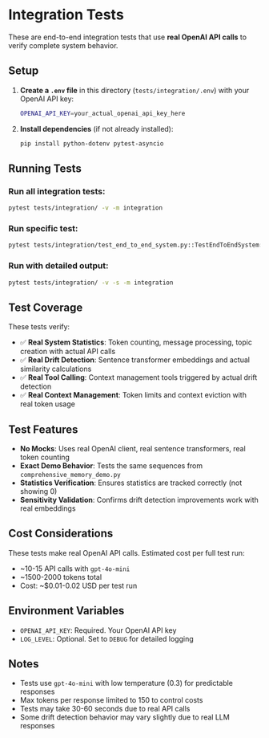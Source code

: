 # Integration Tests

These are end-to-end integration tests that use **real OpenAI API calls** to verify complete system behavior.

## Setup

1. **Create a `.env` file** in this directory (`tests/integration/.env`) with your OpenAI API key:
   ```bash
   OPENAI_API_KEY=your_actual_openai_api_key_here
   ```

2. **Install dependencies** (if not already installed):
   ```bash
   pip install python-dotenv pytest-asyncio
   ```

## Running Tests

### Run all integration tests:
```bash
pytest tests/integration/ -v -m integration
```

### Run specific test:
```bash
pytest tests/integration/test_end_to_end_system.py::TestEndToEndSystem::test_real_system_statistics_tracking -v -s
```

### Run with detailed output:
```bash
pytest tests/integration/ -v -s -m integration
```

## Test Coverage

These tests verify:

- ✅ **Real System Statistics**: Token counting, message processing, topic creation with actual API calls
- ✅ **Real Drift Detection**: Sentence transformer embeddings and actual similarity calculations  
- ✅ **Real Tool Calling**: Context management tools triggered by actual drift detection
- ✅ **Real Context Management**: Token limits and context eviction with real token usage

## Test Features

- **No Mocks**: Uses real OpenAI client, real sentence transformers, real token counting
- **Exact Demo Behavior**: Tests the same sequences from `comprehensive_memory_demo.py`
- **Statistics Verification**: Ensures statistics are tracked correctly (not showing 0)
- **Sensitivity Validation**: Confirms drift detection improvements work with real embeddings

## Cost Considerations

These tests make real OpenAI API calls. Estimated cost per full test run:
- ~10-15 API calls with `gpt-4o-mini`
- ~1500-2000 tokens total
- Cost: ~$0.01-0.02 USD per test run

## Environment Variables

- `OPENAI_API_KEY`: Required. Your OpenAI API key
- `LOG_LEVEL`: Optional. Set to `DEBUG` for detailed logging

## Notes

- Tests use `gpt-4o-mini` with low temperature (0.3) for predictable responses
- Max tokens per response limited to 150 to control costs
- Tests may take 30-60 seconds due to real API calls
- Some drift detection behavior may vary slightly due to real LLM responses 